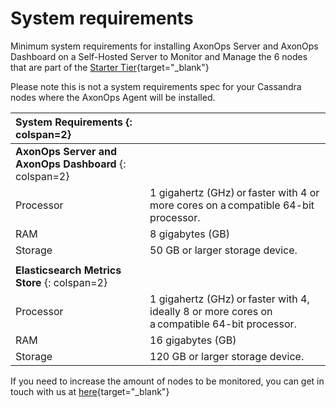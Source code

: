 # System requirements

Minimum system requirements for installing AxonOps Server and AxonOps Dashboard on a Self-Hosted Server to Monitor and Manage the 6 nodes that are part of the [Starter Tier](https://axonops.com/pricing/){target="_blank"}

Please note this is not a system requirements spec for your Cassandra nodes where the AxonOps Agent will be installed. 


| **System Requirements** {: colspan=2} ||
| :--- | :--- |
| **AxonOps Server and AxonOps Dashboard** {: colspan=2} ||
| Processor	| 1 gigahertz (GHz) or faster with 4 or more cores on a compatible 64-bit processor. |
| RAM | 8 gigabytes (GB) |
| Storage |	50 GB or larger storage device. |
|||
| **Elasticsearch Metrics Store** {: colspan=2} ||
| Processor	| 1 gigahertz (GHz) or faster with 4, ideally 8 or more cores on a compatible 64-bit processor. |
| RAM | 16 gigabytes (GB) |
| Storage |	120 GB or larger storage device. |

If you need to increase the amount of nodes to be monitored, you can get in touch with us at [here](https://axonops.com/contact/){target="_blank"}